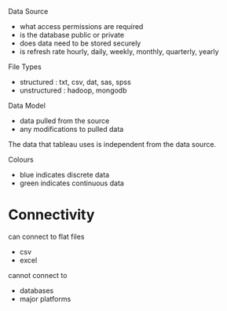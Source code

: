 Data Source
- what access permissions are required
- is the database public or private
- does data need to be stored securely
- is refresh rate hourly, daily, weekly, monthly, quarterly, yearly

File Types
- structured : txt, csv, dat, sas, spss
- unstructured : hadoop, mongodb

Data Model
- data pulled from the source
- any modifications to pulled data

The data that tableau uses is independent from the data source.

Colours
- blue indicates discrete data
- green indicates continuous data

# Connectivity

can connect to flat files
- csv
- excel

cannot connect to
- databases
- major platforms
